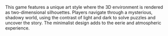 This game features a unique art style where the 3D environment is rendered as two-dimensional silhouettes. Players navigate through a mysterious, shadowy world, using the contrast of light and dark to solve puzzles and uncover the story. The minimalist design adds to the eerie and atmospheric experience.